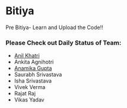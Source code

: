 # Bitiya
Pre Bitiya-  Learn and Upload the Code!!

### Please Check out Daily Status of Team:

- [Anil Khatri](https://github.com/imkaka/Bitiya/blob/master/status.md "Anil Khatri")
- Ankita Agnihotri
- [Anamika Gupta](https://github.com/anamika1310/Bitiya/blob/master/status.md "Anamika Gupta")
- Saurabh Srivastava
- Isha Srivastava
- Vivek Verma
- Rajat Raj
- Vikas Yadav
